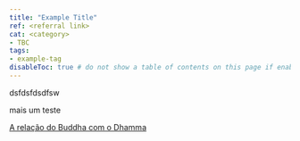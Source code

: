 ```yaml
---
title: "Example Title"
ref: <referral link>
cat: <category>
- TBC
tags:
- example-tag
disableToc: true # do not show a table of contents on this page if enabled
---
```


dsfdsfdsdfsw

mais um teste

[A relação do Buddha com o Dhamma](A%20relação%20do%20Buddha%20com%20o%20Dhamma.md)